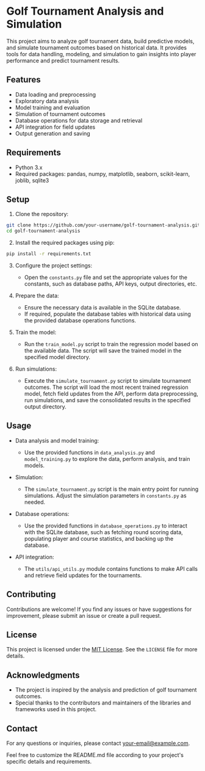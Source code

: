 # Golf Tournament Analysis and Simulation

This project aims to analyze golf tournament data, build predictive models, and simulate tournament outcomes based on historical data. It provides tools for data handling, modeling, and simulation to gain insights into player performance and predict tournament results.

## Features

- Data loading and preprocessing
- Exploratory data analysis
- Model training and evaluation
- Simulation of tournament outcomes
- Database operations for data storage and retrieval
- API integration for field updates
- Output generation and saving

## Requirements

- Python 3.x
- Required packages: pandas, numpy, matplotlib, seaborn, scikit-learn, joblib, sqlite3

## Setup

1. Clone the repository:

```bash
git clone https://github.com/your-username/golf-tournament-analysis.git
cd golf-tournament-analysis
```

2. Install the required packages using pip:

```bash
pip install -r requirements.txt
```

3. Configure the project settings:

   - Open the `constants.py` file and set the appropriate values for the constants, such as database paths, API keys, output directories, etc.

4. Prepare the data:

   - Ensure the necessary data is available in the SQLite database.
   - If required, populate the database tables with historical data using the provided database operations functions.

5. Train the model:

   - Run the `train_model.py` script to train the regression model based on the available data. The script will save the trained model in the specified model directory.

6. Run simulations:

   - Execute the `simulate_tournament.py` script to simulate tournament outcomes. The script will load the most recent trained regression model, fetch field updates from the API, perform data preprocessing, run simulations, and save the consolidated results in the specified output directory.

## Usage

- Data analysis and model training:

  - Use the provided functions in `data_analysis.py` and `model_training.py` to explore the data, perform analysis, and train models.

- Simulation:

  - The `simulate_tournament.py` script is the main entry point for running simulations. Adjust the simulation parameters in `constants.py` as needed.

- Database operations:

  - Use the provided functions in `database_operations.py` to interact with the SQLite database, such as fetching round scoring data, populating player and course statistics, and backing up the database.

- API integration:

  - The `utils/api_utils.py` module contains functions to make API calls and retrieve field updates for the tournaments.

## Contributing

Contributions are welcome! If you find any issues or have suggestions for improvement, please submit an issue or create a pull request.

## License

This project is licensed under the [MIT License](https://opensource.org/licenses/MIT). See the `LICENSE` file for more details.

## Acknowledgments

- The project is inspired by the analysis and prediction of golf tournament outcomes.
- Special thanks to the contributors and maintainers of the libraries and frameworks used in this project.

## Contact

For any questions or inquiries, please contact [your-email@example.com](mailto:your-email@example.com).

Feel free to customize the README.md file according to your project's specific details and requirements.